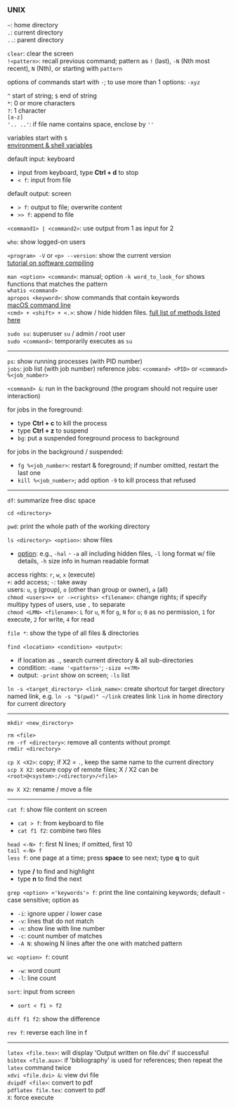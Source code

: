 ### UNIX

`~`: home directory  
`.`: current directory  
`..`: parent directory

`clear`: clear the screen  
`!<pattern>`: recall previous command; pattern as `!` (last), `-N` (Nth most recent), `N` (Nth), or starting with `pattern`

options of commands start with `-`; to use more than 1 options: `-xyz`

`^` start of string; `$` end of string  
`*`: 0 or more characters  
`?`: 1 character  
`[a-z]`  
`'.. ..'`: if file name contains space, enclose by `''`

variables start with `$`  
[environment & shell variables](http://www.ee.surrey.ac.uk/Teaching/Unix/unix8.html)

default input: keyboard
* input from keyboard, type **Ctrl + d** to stop
* `< f`: input from file

default output: screen
* `> f`: output to file; overwrite content
* `>> f`: append to file

`<command1> | <command2>`: use output from 1 as input for 2  

`who`: show logged-on users

`<program> -V` or `<p> --version`: show the current version  
[tutorial on software compiling](http://www.ee.surrey.ac.uk/Teaching/Unix/unix7.html)

`man <option> <command>`: manual; option `-k word_to_look_for` shows functions that matches the pattern  
`whatis <command>`  
`apropos <keyword>`: show commands that contain keywords  
[macOS command line](https://ss64.com/osx/)  
`<cmd> + <shift> + <.>`: show / hide hidden files. [full list of methods listed here](https://ianlunn.co.uk/articles/quickly-showhide-hidden-files-mac-os-x-mavericks/)  

`sudo su`: superuser `su` / admin / root user  
`sudo <command>`: temporarily executes as `su`

---

`ps`: show running processes (with PID number)  
`jobs`: job list (with job number)
reference jobs: `<command> <PID>` or `<command> %<job_number>`

`<command> &`: run in the background (the program should not require user interaction)

for jobs in the foreground:
* type **Ctrl + c** to kill the process  
* type **Ctrl + z** to suspend
* `bg`: put a suspended foreground process to background

for jobs in the background / suspended:
* `fg %<job_number>`: restart & foreground; if number omitted, restart the last one
* `kill %<job_number>`; add option `-9` to kill process that refused

---

`df`: summarize free disc space

`cd <directory>`

`pwd`: print the whole path of the working directory

`ls <directory> <option>`: show files  
  * [option](https://ss64.com/bash/ls.html): e.g., `-hal` - `-a` all including hidden files, `-l` long format w/ file details, `-h` size info in human readable format

access rights: `r`, `w`, `x` (execute)  
`+`: add access; `-`: take away  
users: `u`, `g` (group), `o` (other than group or owner), `a` (all)  
`chmod <users><+ or -><rights> <filename>`: change rights; if specify multipy types of users, use `,` to separate  
`chmod <LMN> <filename>`: `L` for `u`, `M` for `g`, `N` for `o`; `0` as no permission, `1` for execute, `2` for write, `4` for read

`file *`: show the type of all files & directories

`find <location> <condition> <output>`:
* if location as `.`, search current directory & all sub-directories
* condition: `-name '<pattern>'`; `-size +<?M>`
* output: `-print` show on screen; `-ls` list

`ln -s <target_directory> <link_name>`: create shortcut for target directory named link, e.g. `ln -s "$(pwd)" ~/link` creates link `link` in home directory for current directory

---

`mkdir <new_directory>`

`rm <file>`  
`rm -rf <directory>`: remove all contents without prompt  
`rmdir <directory>`

`cp X <X2>`: copy; if X2 = `.`, keep the same name to the current directory  
`scp X X2`: secure copy of remote files; X / X2 can be `<root>@<system>:/<directory>/<file>`

`mv X X2`: rename / move a file

---

`cat f`: show file content on screen  
* `cat > f`: from keyboard to file
* `cat f1 f2`: combine two files

`head <-N> f`: first N lines; if omitted, first 10  
`tail <-N> f`  
`less f`: one page at a time; press **space** to see next; type **q** to quit  
  * type **/<keyword>** to find and highlight
  * type **n** to find the next

`grep <option> <'keywords'> f`: print the line containing keywords; default - case sensitive; option as
  * `-i`: ignore upper / lower case
  * `-v`: lines that do not match
  * `-n`: show line with line number
  * `-c`: count number of matches
  * `-A N`: showing N lines after the one with matched pattern

`wc <option> f`: count
  * `-w`: word count
  * `-l`: line count

`sort`: input from screen
* `sort < f1 > f2`

`diff f1 f2`: show the difference  

`rev f`: reverse each line in f

---

`latex <file.tex>`: will display 'Output written on file.dvi' if successful  
`bibtex <file.aux>`: if 'bibliography' is used for references; then repeat the `latex` command twice  
`xdvi <file.dvi> &`: view dvi file  
`dvipdf <file>`: convert to pdf  
`pdflatex file.tex`: convert to pdf  
`X`: force execute
